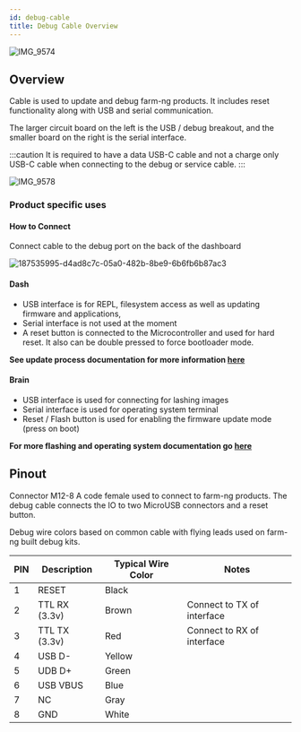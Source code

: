 ```yaml
---
id: debug-cable
title: Debug Cable Overview
---
```


![IMG_9574](https://user-images.githubusercontent.com/64480560/205400778-1bfa084c-a187-4f42-8840-7b91714ab7f0.jpg)

## Overview

Cable is used to update and debug farm-ng products.
It includes reset functionality along with USB and serial communication.

The larger circuit board on the left is the USB / debug breakout,
and the smaller board on the right is the serial interface.

:::caution
It is required to have a data USB-C cable and not a charge only USB-C cable
when connecting to the debug or service cable.
:::

![IMG_9578](https://user-images.githubusercontent.com/64480560/205400599-f79e0cae-35f3-4610-bbcf-9a4e50857fac.jpg)

### Product specific uses

#### How to Connect

Connect cable to the debug port on the back of the dashboard

![187535995-d4ad8c7c-05a0-482b-8be9-6b6fb6b87ac3](https://user-images.githubusercontent.com/64480560/206007745-b36c59c7-22dd-4435-9cae-8503956174f3.png)

#### Dash

- USB interface is for REPL, filesystem access as well as
updating firmware and applications,
- Serial interface is not used at the moment
- A reset button is connected to the Microcontroller and used for
hard reset. It also can be double pressed to force bootloader
mode.

**See update process documentation for more information [here](/docs/dashboard/fw_updates.md)**

#### Brain

- USB interface is used for connecting for lashing images
- Serial interface is used for operating system terminal
- Reset / Flash button is used for enabling the firmware update
mode (press on boot)

**For more flashing and operating system documentation go [here](/docs/brain/README.md)**

## Pinout

Connector M12-8 A code female used to connect to farm-ng products.
The debug cable connects the IO to two MicroUSB connectors and a reset button.

Debug wire colors based on common cable with flying leads used on
farm-ng built debug kits.

| PIN | Description   | Typical Wire Color | Notes                      |
| --- | ------------- | ------------------ | -------------------------- |
| 1   | RESET         | Black              |                            |
| 2   | TTL RX (3.3v) | Brown              | Connect to TX of interface |
| 3   | TTL TX (3.3v) | Red                | Connect to RX of interface |
| 4   | USB D-        | Yellow             |                            |
| 5   | UDB D+        | Green              |                            |
| 6   | USB VBUS      | Blue               |                            |
| 7   | NC            | Gray               |                            |
| 8   | GND           | White              |                            |
